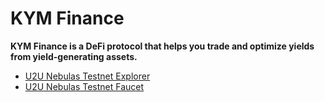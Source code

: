 # KYM Finance

**KYM Finance is a DeFi protocol that helps you trade and optimize yields from yield-generating assets.**

- [U2U Nebulas Testnet Explorer](https://testnet.u2uscan.xyz/)
- [U2U Nebulas Testnet Faucet](https://faucet.u2u.xyz/)